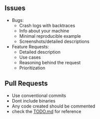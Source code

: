 ## Issues
- Bugs:
    - Crash logs with backtraces
    - Info about your machine
    - Minimal reproducible example
    - Screenshots/detailed descriptions
- Feature Requests:
    - Detailed description
    - Use cases
    - Reasoning behind the request
    - Prioritization

## Pull Requests
- Use conventional commits
- Dont include binaries 
- Any code created should be commented
- check the [TODO.md](TODO.md) for reference
